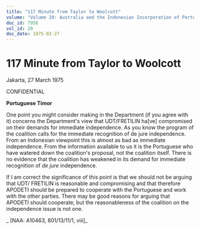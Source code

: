 ```yaml
---
title: "117 Minute from Taylor to Woolcott"
volume: "Volume 20: Australia and the Indonesian Incorporation of Portuguese Timor, 1974-1976"
doc_id: 7956
vol_id: 20
doc_date: 1975-03-27
---
```


# 117 Minute from Taylor to Woolcott

Jakarta, 27 March 1975

CONFIDENTIAL

**Portuguese Timor**

One point you might consider making in the Department (if you agree with it) concerns the Department's view that UDT/FRETILIN ha[ve] compromised on their demands for immediate independence. As you know the program of the coalition calls for the immediate recognition of de jure independence. From an Indonesian viewpoint this is almost as bad as immediate independence. From the information available to us it is the Portuguese who have watered down the coalition's proposal, not the coalition itself. There is no evidence that the coalition has weakened in its demand for immediate recognition of _de jure_ independence.

If I am correct the significance of this point is that we should not be arguing that UDT/ FRETILIN is reasonable and compromising and that therefore APODETI should be prepared to cooperate with the Portuguese and work with the other parties. There may be good reasons for arguing that APODETI should cooperate, but the reasonableness of the coalition on the independence issue is not one.

_ [NAA: A10463, 801/13/11/1, viii]_

